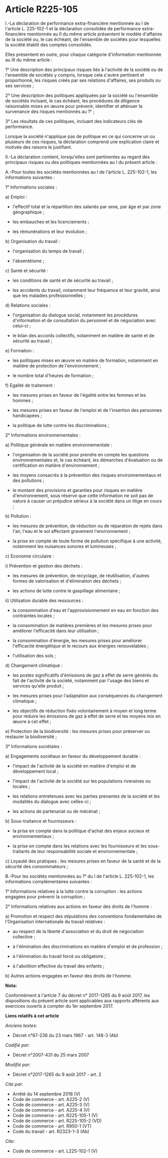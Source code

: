 # Article R225-105

I.-La déclaration de performance extra-financière mentionnée au I de l'article L. 225-102-1 et la déclaration consolidée de
performance extra-financière mentionnée au II du même article présentent le modèle d'affaires de la société ou, le cas
échéant, de l'ensemble de sociétés pour lesquelles la société établit des comptes consolidés. 

Elles présentent en outre, pour chaque catégorie d'information mentionnée au III du même article : 

1° Une description des principaux risques liés à l'activité de la société ou de l'ensemble de sociétés y compris, lorsque
cela s'avère pertinent et proportionné, les risques créés par ses relations d'affaires, ses produits ou ses services ; 

2° Une description des politiques appliquées par la société ou l'ensemble de sociétés incluant, le cas échéant, les
procédures de diligence raisonnable mises en œuvre pour prévenir, identifier et atténuer la survenance des risques mentionnés
au 1° ; 

3° Les résultats de ces politiques, incluant des indicateurs clés de performance. 

Lorsque la société n'applique pas de politique en ce qui concerne un ou plusieurs de ces risques, la déclaration comprend une
explication claire et motivée des raisons le justifiant. 

II.-La déclaration contient, lorsqu'elles sont pertinentes au regard des principaux risques ou des politiques mentionnées au
I du présent article : 

A.-Pour toutes les sociétés mentionnées au I de l'article L. 225-102-1, les informations suivantes : 

1° Informations sociales : 

a) Emploi :

- l'effectif total et la répartition des salariés par sexe, par âge et par zone géographique ;

- les embauches et les licenciements ;

- les rémunérations et leur évolution ; 

b) Organisation du travail :

- l'organisation du temps de travail ;

- l'absentéisme ; 

c) Santé et sécurité :

- les conditions de santé et de sécurité au travail ;

- les accidents du travail, notamment leur fréquence et leur gravité, ainsi que les maladies professionnelles ; 

d) Relations sociales :

- l'organisation du dialogue social, notamment les procédures d'information et de consultation du personnel et de négociation
avec celui-ci ;

- le bilan des accords collectifs, notamment en matière de santé et de sécurité au travail ; 

e) Formation :

- les politiques mises en œuvre en matière de formation, notamment en matière de protection de l'environnement ;

- le nombre total d'heures de formation ; 

f) Egalité de traitement :

- les mesures prises en faveur de l'égalité entre les femmes et les hommes ;

- les mesures prises en faveur de l'emploi et de l'insertion des personnes handicapées ;

- la politique de lutte contre les discriminations ; 

2° Informations environnementales : 

a) Politique générale en matière environnementale :

- l'organisation de la société pour prendre en compte les questions environnementales et, le cas échéant, les démarches
d'évaluation ou de certification en matière d'environnement ;

- les moyens consacrés à la prévention des risques environnementaux et des pollutions ;

- le montant des provisions et garanties pour risques en matière d'environnement, sous réserve que cette information ne soit
pas de nature à causer un préjudice sérieux à la société dans un litige en cours ; 

b) Pollution :

- les mesures de prévention, de réduction ou de réparation de rejets dans l'air, l'eau et le sol affectant gravement
l'environnement ;

- la prise en compte de toute forme de pollution spécifique à une activité, notamment les nuisances sonores et lumineuses ; 

c) Economie circulaire : 

i) Prévention et gestion des déchets :

- les mesures de prévention, de recyclage, de réutilisation, d'autres formes de valorisation et d'élimination des déchets ;

- les actions de lutte contre le gaspillage alimentaire ; 

ii) Utilisation durable des ressources :

- la consommation d'eau et l'approvisionnement en eau en fonction des contraintes locales ;

- la consommation de matières premières et les mesures prises pour améliorer l'efficacité dans leur utilisation ;

- la consommation d'énergie, les mesures prises pour améliorer l'efficacité énergétique et le recours aux énergies
renouvelables ;

- l'utilisation des sols ; 

d) Changement climatique :

- les postes significatifs d'émissions de gaz à effet de serre générés du fait de l'activité de la société, notamment par
l'usage des biens et services qu'elle produit ;

- les mesures prises pour l'adaptation aux conséquences du changement climatique ;

- les objectifs de réduction fixés volontairement à moyen et long terme pour réduire les émissions de gaz à effet de serre et
les moyens mis en œuvre à cet effet ; 

e) Protection de la biodiversité : les mesures prises pour préserver ou restaurer la biodiversité ; 

3° Informations sociétales : 

a) Engagements sociétaux en faveur du développement durable :

- l'impact de l'activité de la société en matière d'emploi et de développement local ;

- l'impact de l'activité de la société sur les populations riveraines ou locales ;

- les relations entretenues avec les parties prenantes de la société et les modalités du dialogue avec celles-ci ;

- les actions de partenariat ou de mécénat ; 

b) Sous-traitance et fournisseurs :

- la prise en compte dans la politique d'achat des enjeux sociaux et environnementaux ;

- la prise en compte dans les relations avec les fournisseurs et les sous-traitants de leur responsabilité sociale et
environnementale ; 

c) Loyauté des pratiques : les mesures prises en faveur de la santé et de la sécurité des consommateurs ; 

B.-Pour les sociétés mentionnées au 1° du I de l'article L. 225-102-1, les informations complémentaires suivantes : 

1° Informations relatives à la lutte contre la corruption : les actions engagées pour prévenir la corruption ; 

2° Informations relatives aux actions en faveur des droits de l'homme : 

a) Promotion et respect des stipulations des conventions fondamentales de l'Organisation internationale du travail
relatives :

- au respect de la liberté d'association et du droit de négociation collective ;

- à l'élimination des discriminations en matière d'emploi et de profession ;

- à l'élimination du travail forcé ou obligatoire ;

- à l'abolition effective du travail des enfants ; 

b) Autres actions engagées en faveur des droits de l'homme.

**Nota:**

Conformément à l'article 7 du décret n° 2017-1265 du 9 août 2017, les dispositions du présent article sont applicables aux
rapports afférents aux exercices ouverts à compter du 1er septembre 2017.

**Liens relatifs à cet article**

_Anciens textes_:

  - Décret n°67-236 du 23 mars 1967 - art. 148-3 (Ab)

_Codifié par_:

  - Décret n°2007-431 du 25 mars 2007

_Modifié par_:

  - Décret n°2017-1265 du 9 août 2017 - art. 2

_Cité par_:

  - Arrêté du 14 septembre 2018 (V)
  - Code de commerce - art. A225-2 (V)
  - Code de commerce - art. A225-3 (V)
  - Code de commerce - art. A225-4 (V)
  - Code de commerce - art. R225-105-1 (V)
  - Code de commerce - art. R225-105-2 (VD)
  - Code de commerce - art. R950-1 (VT)
  - Code du travail - art. R2323-1-3 (Ab)

_Cite_:

  - Code de commerce - art. L225-102-1 (V)

